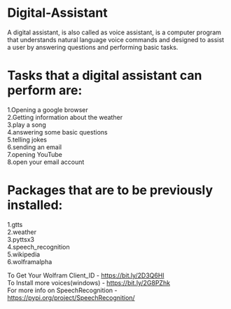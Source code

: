 # Digital-Assistant
A digital assistant, is also called as voice assistant, is a computer program that understands natural language voice commands 
and designed to assist a user by answering questions and performing basic tasks.

# Tasks that a digital assistant can perform are:
1.Opening a google browser                                                                                                                 
2.Getting information about the weather                                                                                                    
3.play a song                                                                                                                              
4.answering some basic questions                                                                                                          
5.telling jokes                                                                                                                             
6.sending an email                                                                                                                        
7.opening YouTube                                                                                                                           
8.open your email account                                                                                                                 

# Packages that are to be previously installed:                                                                                           
1.gtts                                                                                                                                    
2.weather                                                                                                                                 
3.pyttsx3                                                                                                                                  
4.speech_recognition                                                                                                                      
5.wikipedia                                                                                                                               
6.wolframalpha

To Get Your Wolfram Client_ID - https://bit.ly/2D3Q6Hl                                                                                     
To Install more voices(windows) - https://bit.ly/2G8PZhk                                                                                   
For more info on SpeechRecognition -https://pypi.org/project/SpeechRecognition/
